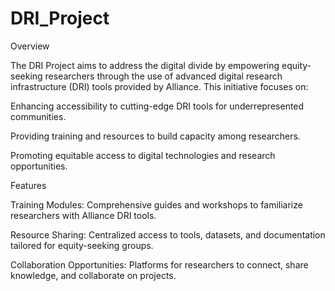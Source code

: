 # DRI_Project
Overview

The DRI Project aims to address the digital divide by empowering equity-seeking researchers through the use of advanced digital research infrastructure (DRI) tools provided by Alliance. 
This initiative focuses on:

Enhancing accessibility to cutting-edge DRI tools for underrepresented communities.

Providing training and resources to build capacity among researchers.

Promoting equitable access to digital technologies and research opportunities.

Features

Training Modules: Comprehensive guides and workshops to familiarize researchers with Alliance DRI tools.

Resource Sharing: Centralized access to tools, datasets, and documentation tailored for equity-seeking groups.

Collaboration Opportunities: Platforms for researchers to connect, share knowledge, and collaborate on projects.

